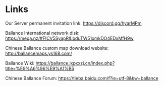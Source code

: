 # Links

Our Server permanent invitation link: https://discord.gg/hyarMPm

Ballance International network disk: https://mega.nz/#F!CV5SyapR!LbduTW51xmkDO4EDxMfH9w

Chinese Ballance custom map download website: http://ballancemaps.ys168.com/

Ballance Wiki: https://ballance.jxpxxzj.cn/index.php?title=%E9%A6%96%E9%A1%B5

Chinese Ballance Forum: https://tieba.baidu.com/f?ie=utf-8&kw=ballance
